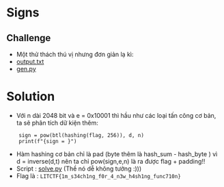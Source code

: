 # Signs

## Challenge

- Một thử thách thú vị nhưng đơn giản lạ kì:
- [output.txt](https://github.com/TemmaVN/LitCTF/blob/main/Crypto/signs/output.txt)
- [gen.py](https://github.com/TemmaVN/LitCTF/blob/main/Crypto/signs/gen.py)

# Solution

- Với n dài 2048 bit và e = 0x10001 thì hầu như các loại tấn công cơ bản, ta sẽ phân tích dữ kiện thêm: 
```
    sign = pow(btl(hashing(flag, 256)), d, n)
    print(f"{sign = }")
```
- Hàm hashing cơ bản chỉ là pad (byte thêm là hash_sum - hash_byte ) vì d = inverse(d,t) nên ta chỉ pow(sign,e,n) là ra được flag + padding!!
- Script : [solve.py](https://github.com/TemmaVN/LitCTF/blob/main/Crypto/signs/solve.py) (Thề nó dễ không tưởng :)))
- Flag là : ```LITCTF{1m_s34ch1ng_f0r_4_n3w_h4sh1ng_func710n}```